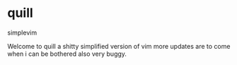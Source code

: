 # quill
simplevim

Welcome to quill a shitty simplified version of vim
more updates are to come when i can be bothered also 
very buggy.

